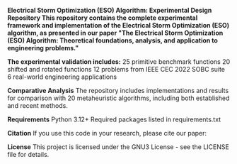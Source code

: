 **Electrical Storm Optimization (ESO) Algorithm: Experimental Design Repository
This repository contains the complete experimental framework and implementation of the Electrical Storm Optimization (ESO) algorithm, as presented in our paper "The Electrical Storm Optimization (ESO) Algorithm: Theoretical foundations, analysis, and application to engineering problems."**

**The experimental validation includes:**
25 primitive benchmark functions
20 shifted and rotated functions
12 problems from IEEE CEC 2022 SOBC suite
6 real-world engineering applications

**Comparative Analysis**
The repository includes implementations and results for comparison with 20 metaheuristic algorithms, including both established and recent methods.

**Requirements**
Python 3.12+
Required packages listed in requirements.txt

**Citation**
If you use this code in your research, please cite our paper:

**License**
This project is licensed under the GNU3 License - see the LICENSE file for details.
